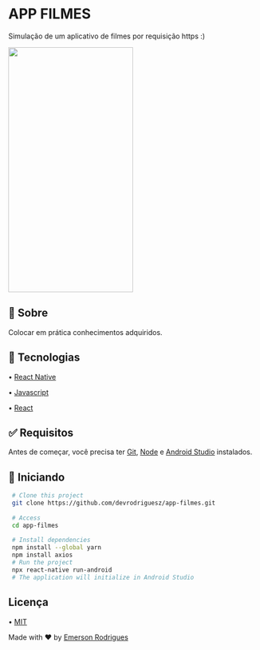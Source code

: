 # APP FILMES

Simulação de um aplicativo de filmes por requisição https :)

<img src= "https://user-images.githubusercontent.com/110337546/186043196-771293fc-c8ad-4ae8-a249-a7aeef1fe2aa.gif" width="250" height="490">

## 🎯 Sobre
Colocar em prática conhecimentos adquiridos.

## 🚀 Tecnologias
• [React Native](https://reactnative.dev)

• [Javascript](https://www.javascript.com)

• [React](https://pt-br.reactjs.org)

## ✅ Requisitos

Antes de começar, você precisa ter [Git](https://git-scm.com), [Node](https://nodejs.org/en/) e [Android Studio](https://developer.android.com/studio) instalados.

## 🏁 Iniciando

```bash 
 # Clone this project
 git clone https://github.com/devrodriguesz/app-filmes.git
  
 # Access
 cd app-filmes
  
 # Install dependencies
 npm install --global yarn
 npm install axios
 # Run the project
 npx react-native run-android
 # The application will initialize in Android Studio
``` 

## Licença

• [MIT](https://choosealicense.com/licenses/mit/)

Made with ❤️ by [Emerson Rodrigues](https://github.com/devrodriguesz/)
